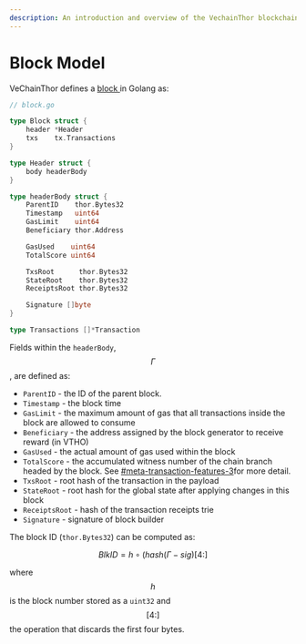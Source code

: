 ```yaml
---
description: An introduction and overview of the VechainThor blockchain block model.
---
```


# Block Model

VeChainThor defines a [block ](https://github.com/vechain/thor/blob/master/block/block.go)in Golang as:

```go
// block.go

type Block struct {
	header *Header
	txs    tx.Transactions
}

type Header struct {
	body headerBody
}

type headerBody struct {
	ParentID    thor.Bytes32
	Timestamp   uint64
	GasLimit    uint64
	Beneficiary thor.Address

	GasUsed    uint64
	TotalScore uint64

	TxsRoot      thor.Bytes32
	StateRoot    thor.Bytes32
	ReceiptsRoot thor.Bytes32

	Signature []byte
}

type Transactions []*Transaction

```

Fields within the `headerBody`, $$\Gamma$$, are defined as:

* `ParentID` - the ID of the parent block.
* `Timestamp` - the block time
* `GasLimit` - the maximum amount of gas that all transactions inside the block are allowed to consume
* `Beneficiary` - the address assigned by the block generator to receive reward (in VTHO)
* `GasUsed` - the actual amount of gas used within the block
* `TotalScore` - the accumulated witness number of the chain branch headed by the block. See [#meta-transaction-features-3](../../introduction-to-vechain/about-the-vechain-blockchain/consensus-deep-dive.md#meta-transaction-features-3 "mention")for more detail.
* `TxsRoot` - root hash of the transaction in the payload
* `StateRoot` - root hash for the global state after applying changes in this block
* `ReceiptsRoot` - hash of the transaction receipts trie
* `Signature` - signature of block builder

The block ID (`thor.Bytes32`) can be computed as:

$$BlkID = h \circ (hash(\Gamma - sig )[4:]$$

where $$h$$ is the block number stored as a `uint32` and $$[4:]$$ the operation that discards the first four bytes.
